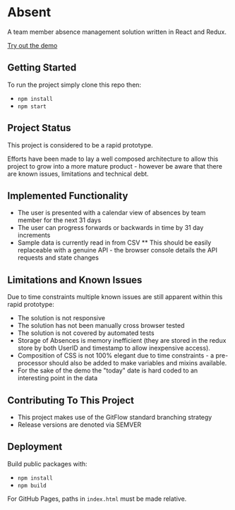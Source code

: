 # Absent
A team member absence management solution written in React and Redux.

[Try out the demo](https://jjmschofield.github.io/Absent/index.html)

## Getting Started
To run the project simply clone this repo then:

* `npm install`
* `npm start`

## Project Status
This project is considered to be a rapid prototype.

Efforts have been made to lay a well composed architecture to allow this project to grow into a more mature product - however be aware that there are known issues, limitations and technical debt.

## Implemented Functionality
* The user is presented with a calendar view of absences by team member for the next 31 days 
* The user can progress forwards or backwards in time by 31 day increments
* Sample data is currently read in from CSV
** This should be easily replaceable with a genuine API - the browser console details the API requests and state changes

##  Limitations and Known Issues
Due to time constraints multiple known issues are still apparent within this rapid prototype:
* The solution is not responsive
* The solution has not been manually cross browser tested
* The solution is not covered by automated tests
* Storage of Absences is memory inefficient (they are stored in the redux store by both UserID and timestamp to allow inexpensive access).
* Composition of CSS is not 100% elegant due to time constraints - a pre-processor should also be added to make variables and mixins available.
* For the sake of the demo the "today" date is hard coded to an interesting point in the data

## Contributing To This Project
* This project makes use of the GitFlow standard branching strategy
* Release versions are denoted via SEMVER

## Deployment
Build public packages with:
* `npm install`
* `npm build`

For GitHub Pages, paths in `index.html` must be made relative.
